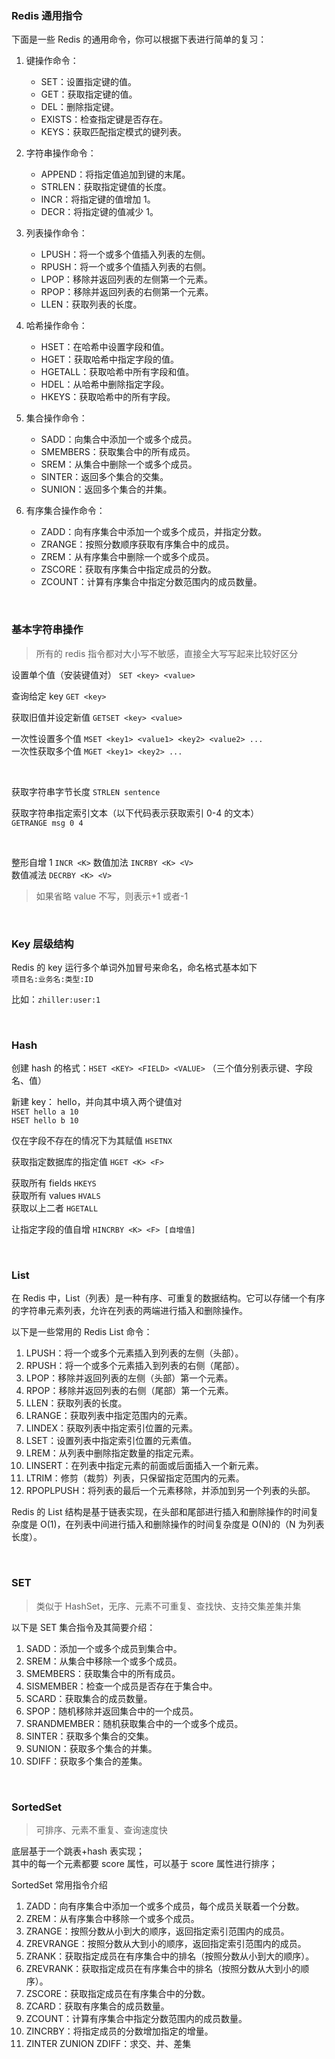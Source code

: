 ### Redis 通用指令

下面是一些 Redis 的通用命令，你可以根据下表进行简单的复习：

1. 键操作命令：

   - SET：设置指定键的值。
   - GET：获取指定键的值。
   - DEL：删除指定键。
   - EXISTS：检查指定键是否存在。
   - KEYS：获取匹配指定模式的键列表。

2. 字符串操作命令：

   - APPEND：将指定值追加到键的末尾。
   - STRLEN：获取指定键值的长度。
   - INCR：将指定键的值增加 1。
   - DECR：将指定键的值减少 1。

3. 列表操作命令：

   - LPUSH：将一个或多个值插入列表的左侧。
   - RPUSH：将一个或多个值插入列表的右侧。
   - LPOP：移除并返回列表的左侧第一个元素。
   - RPOP：移除并返回列表的右侧第一个元素。
   - LLEN：获取列表的长度。

4. 哈希操作命令：

   - HSET：在哈希中设置字段和值。
   - HGET：获取哈希中指定字段的值。
   - HGETALL：获取哈希中所有字段和值。
   - HDEL：从哈希中删除指定字段。
   - HKEYS：获取哈希中的所有字段。

5. 集合操作命令：

   - SADD：向集合中添加一个或多个成员。
   - SMEMBERS：获取集合中的所有成员。
   - SREM：从集合中删除一个或多个成员。
   - SINTER：返回多个集合的交集。
   - SUNION：返回多个集合的并集。

6. 有序集合操作命令：
   - ZADD：向有序集合中添加一个或多个成员，并指定分数。
   - ZRANGE：按照分数顺序获取有序集合中的成员。
   - ZREM：从有序集合中删除一个或多个成员。
   - ZSCORE：获取有序集合中指定成员的分数。
   - ZCOUNT：计算有序集合中指定分数范围内的成员数量。

<br>

### 基本字符串操作

> 所有的 redis 指令都对大小写不敏感，直接全大写写起来比较好区分

设置单个值（安装键值对） `SET <key> <value>`

查询给定 key `GET <key>`

获取旧值并设定新值 `GETSET <key> <value>`

一次性设置多个值 `MSET <key1> <value1> <key2> <value2> ...`  
一次性获取多个值 `MGET <key1> <key2> ...`

<br>

获取字符串字节长度 `STRLEN sentence`

获取字符串指定索引文本（以下代码表示获取索引 0-4 的文本）  
`GETRANGE msg 0 4`

<br>

整形自增 1 `INCR <K>`
数值加法 `INCRBY <K> <V>`  
数值减法 `DECRBY <K> <V>`

> 如果省略 value 不写，则表示+1 或者-1

<br>

### Key 层级结构

Redis 的 key 运行多个单词外加冒号来命名，命名格式基本如下  
`项目名:业务名:类型:ID`

比如：`zhiller:user:1`

<br>

### Hash

创建 hash 的格式：`HSET <KEY> <FIELD> <VALUE>` （三个值分别表示键、字段名、值）

新建 key： hello，并向其中填入两个键值对  
`HSET hello a 10`  
`HSET hello b 10`

仅在字段不存在的情况下为其赋值 `HSETNX`

获取指定数据库的指定值 `HGET <K> <F>`

获取所有 fields `HKEYS`  
获取所有 values `HVALS`  
获取以上二者 `HGETALL`

让指定字段的值自增 `HINCRBY <K> <F> [自增值]`

<br>

### List

在 Redis 中，List（列表）是一种有序、可重复的数据结构。它可以存储一个有序的字符串元素列表，允许在列表的两端进行插入和删除操作。

以下是一些常用的 Redis List 命令：

1. LPUSH：将一个或多个元素插入到列表的左侧（头部）。
2. RPUSH：将一个或多个元素插入到列表的右侧（尾部）。
3. LPOP：移除并返回列表的左侧（头部）第一个元素。
4. RPOP：移除并返回列表的右侧（尾部）第一个元素。
5. LLEN：获取列表的长度。
6. LRANGE：获取列表中指定范围内的元素。
7. LINDEX：获取列表中指定索引位置的元素。
8. LSET：设置列表中指定索引位置的元素值。
9. LREM：从列表中删除指定数量的指定元素。
10. LINSERT：在列表中指定元素的前面或后面插入一个新元素。
11. LTRIM：修剪（裁剪）列表，只保留指定范围内的元素。
12. RPOPLPUSH：将列表的最后一个元素移除，并添加到另一个列表的头部。

Redis 的 List 结构是基于链表实现，在头部和尾部进行插入和删除操作的时间复杂度是 O(1)，在列表中间进行插入和删除操作的时间复杂度是 O(N)的（N 为列表长度）。

<br>

### SET

> 类似于 HashSet，无序、元素不可重复、查找快、支持交集差集并集

以下是 SET 集合指令及其简要介绍：

1. SADD：添加一个或多个成员到集合中。
2. SREM：从集合中移除一个或多个成员。
3. SMEMBERS：获取集合中的所有成员。
4. SISMEMBER：检查一个成员是否存在于集合中。
5. SCARD：获取集合的成员数量。
6. SPOP：随机移除并返回集合中的一个成员。
7. SRANDMEMBER：随机获取集合中的一个或多个成员。
8. SINTER：获取多个集合的交集。
9. SUNION：获取多个集合的并集。
10. SDIFF：获取多个集合的差集。

<br>

### SortedSet

> 可排序、元素不重复、查询速度快

底层基于一个跳表+hash 表实现；  
其中的每一个元素都要 score 属性，可以基于 score 属性进行排序；

SortedSet 常用指令介绍

1. ZADD：向有序集合中添加一个或多个成员，每个成员关联着一个分数。
2. ZREM：从有序集合中移除一个或多个成员。
3. ZRANGE：按照分数从小到大的顺序，返回指定索引范围内的成员。
4. ZREVRANGE：按照分数从大到小的顺序，返回指定索引范围内的成员。
5. ZRANK：获取指定成员在有序集合中的排名（按照分数从小到大的顺序）。
6. ZREVRANK：获取指定成员在有序集合中的排名（按照分数从大到小的顺序）。
7. ZSCORE：获取指定成员在有序集合中的分数。
8. ZCARD：获取有序集合的成员数量。
9. ZCOUNT：计算有序集合中指定分数范围内的成员数量。
10. ZINCRBY：将指定成员的分数增加指定的增量。
11. ZINTER ZUNION ZDIFF：求交、并、差集

<br>
